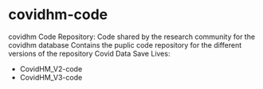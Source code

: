 # covidhm-code
covidhm Code Repository: Code shared by the research community for the covidhm database Contains the puplic code repository for the different versions of the repository Covid Data Save Lives:
- CovidHM_V2-code
- CovidHM_V3-code
